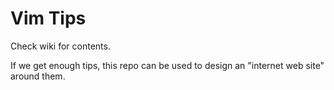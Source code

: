 # Vim Tips

Check wiki for contents.

If we get enough tips, this repo can be used to design an "internet web site" around them.
